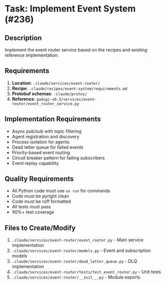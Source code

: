 # Task: Implement Event System (#236)

## Description
Implement the event router service based on the recipes and existing reference implementation.

## Requirements
1. **Location**: `.claude/services/event-router/`
2. **Recipe**: `.claude/recipes/event-system/requirements.md`
3. **Protobuf schemas**: `.claude/protos/`
4. **Reference**: `gadugi-v0.3/services/event-router/event_router_service.py`

## Implementation Requirements
- Async pub/sub with topic filtering
- Agent registration and discovery
- Process isolation for agents
- Dead letter queue for failed events
- Priority-based event routing
- Circuit breaker pattern for failing subscribers
- Event replay capability

## Quality Requirements
- All Python code must use `uv run` for commands
- Code must be pyright clean
- Code must be ruff formatted
- All tests must pass
- 90%+ test coverage

## Files to Create/Modify
1. `.claude/services/event-router/event_router.py` - Main service implementation
2. `.claude/services/event-router/models.py` - Event and subscription models
3. `.claude/services/event-router/dead_letter_queue.py` - DLQ implementation
4. `.claude/services/event-router/tests/test_event_router.py` - Unit tests
5. `.claude/services/event-router/__init__.py` - Module exports
